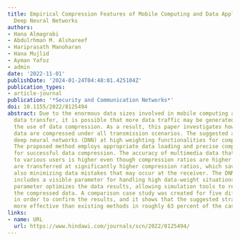 ```yaml
---
title: Empirical Compression Features of Mobile Computing and Data Applications Using
  Deep Neural Networks
authors:
- Hana Almagrabi
- Abdulrhman M. Alshareef
- Hariprasath Manoharan
- Hana Mujlid
- Ayman Yafoz
- admin
date: '2022-11-01'
publishDate: '2024-01-24T04:48:01.425104Z'
publication_types:
- article-journal
publication: '*Security and Communication Networks*'
doi: 10.1155/2022/8125494
abstract: Due to the enormous data sizes involved in mobile computing and multimedia
  data transfer, it is possible that more data traffic may be generated, necessitating
  the use of data compression. As a result, this paper investigates how mobile computing
  data are compressed under all transmission scenarios. The suggested approach integrates
  deep neural networks (DNN) at high weighting functionalities for compression modes.
  The proposed method employs appropriate data loading and precise compression ratios
  for successful data compression. The accuracy of multimedia data that must be conveyed
  to various users is higher even though compression ratios are higher. The same data
  are transferred at significantly higher compression ratios, which save time while
  also minimizing data mistakes that may occur at the receiver. The DNN process also
  includes a visible parameter for handling high data-weight situations. The visible
  parameter optimizes the data results, allowing simulation tools to readily observe
  the compressed data. A comparison case study was created for five different scenarios
  in order to confirm the results, and it shows that the suggested strategy is significantly
  more effective than existing methods in roughly 63 percent of the cases.
links:
- name: URL
  url: https://www.hindawi.com/journals/scn/2022/8125494/
---
```

